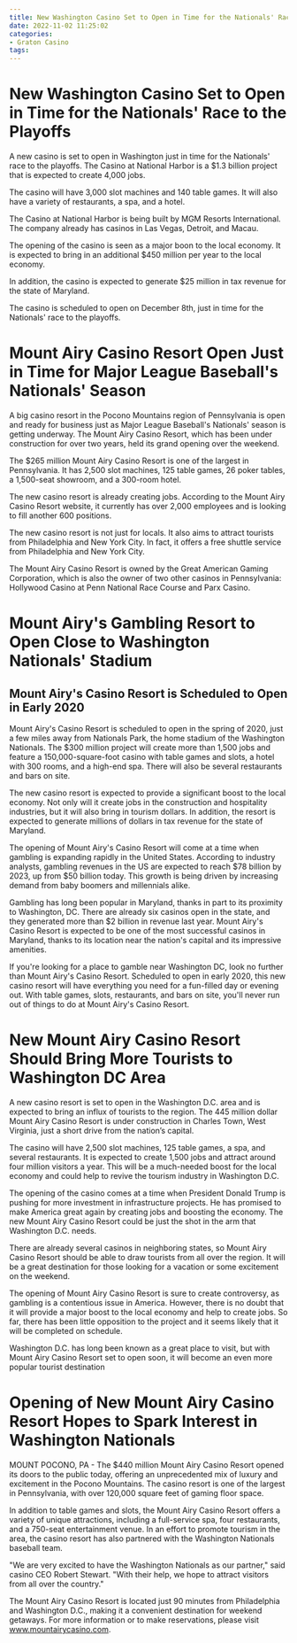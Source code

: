 ```yaml
---
title: New Washington Casino Set to Open in Time for the Nationals' Race to the Playoffs
date: 2022-11-02 11:25:02
categories:
- Graton Casino
tags:
---
```



#  New Washington Casino Set to Open in Time for the Nationals' Race to the Playoffs

A new casino is set to open in Washington just in time for the Nationals' race to the playoffs. The Casino at National Harbor is a $1.3 billion project that is expected to create 4,000 jobs.

The casino will have 3,000 slot machines and 140 table games. It will also have a variety of restaurants, a spa, and a hotel.

The Casino at National Harbor is being built by MGM Resorts International. The company already has casinos in Las Vegas, Detroit, and Macau.

The opening of the casino is seen as a major boon to the local economy. It is expected to bring in an additional $450 million per year to the local economy.

In addition, the casino is expected to generate $25 million in tax revenue for the state of Maryland.

The casino is scheduled to open on December 8th, just in time for the Nationals' race to the playoffs.

#  Mount Airy Casino Resort Open Just in Time for Major League Baseball's Nationals' Season

A big casino resort in the Pocono Mountains region of Pennsylvania is open and ready for business just as Major League Baseball's Nationals' season is getting underway. The Mount Airy Casino Resort, which has been under construction for over two years, held its grand opening over the weekend.

The $265 million Mount Airy Casino Resort is one of the largest in Pennsylvania. It has 2,500 slot machines, 125 table games, 26 poker tables, a 1,500-seat showroom, and a 300-room hotel.

The new casino resort is already creating jobs. According to the Mount Airy Casino Resort website, it currently has over 2,000 employees and is looking to fill another 600 positions.

The new casino resort is not just for locals. It also aims to attract tourists from Philadelphia and New York City. In fact, it offers a free shuttle service from Philadelphia and New York City.

The Mount Airy Casino Resort is owned by the Great American Gaming Corporation, which is also the owner of two other casinos in Pennsylvania: Hollywood Casino at Penn National Race Course and Parx Casino.

#  Mount Airy's Gambling Resort to Open Close to Washington Nationals' Stadium

 ## Mount Airy's Casino Resort is Scheduled to Open in Early 2020

Mount Airy's Casino Resort is scheduled to open in the spring of 2020, just a few miles away from Nationals Park, the home stadium of the Washington Nationals. The $300 million project will create more than 1,500 jobs and feature a 150,000-square-foot casino with table games and slots, a hotel with 300 rooms, and a high-end spa. There will also be several restaurants and bars on site.

The new casino resort is expected to provide a significant boost to the local economy. Not only will it create jobs in the construction and hospitality industries, but it will also bring in tourism dollars. In addition, the resort is expected to generate millions of dollars in tax revenue for the state of Maryland.

The opening of Mount Airy's Casino Resort will come at a time when gambling is expanding rapidly in the United States. According to industry analysts, gambling revenues in the US are expected to reach $78 billion by 2023, up from $50 billion today. This growth is being driven by increasing demand from baby boomers and millennials alike.

Gambling has long been popular in Maryland, thanks in part to its proximity to Washington, DC. There are already six casinos open in the state, and they generated more than $2 billion in revenue last year. Mount Airy's Casino Resort is expected to be one of the most successful casinos in Maryland, thanks to its location near the nation's capital and its impressive amenities.

If you're looking for a place to gamble near Washington DC, look no further than Mount Airy's Casino Resort. Scheduled to open in early 2020, this new casino resort will have everything you need for a fun-filled day or evening out. With table games, slots, restaurants, and bars on site, you'll never run out of things to do at Mount Airy's Casino Resort.

#  New Mount Airy Casino Resort Should Bring More Tourists to Washington DC Area

A new casino resort is set to open in the Washington D.C. area and is expected to bring an influx of tourists to the region. The 445 million dollar Mount Airy Casino Resort is under construction in Charles Town, West Virginia, just a short drive from the nation’s capital.

The casino will have 2,500 slot machines, 125 table games, a spa, and several restaurants. It is expected to create 1,500 jobs and attract around four million visitors a year. This will be a much-needed boost for the local economy and could help to revive the tourism industry in Washington D.C.

The opening of the casino comes at a time when President Donald Trump is pushing for more investment in infrastructure projects. He has promised to make America great again by creating jobs and boosting the economy. The new Mount Airy Casino Resort could be just the shot in the arm that Washington D.C. needs.

There are already several casinos in neighboring states, so Mount Airy Casino Resort should be able to draw tourists from all over the region. It will be a great destination for those looking for a vacation or some excitement on the weekend.

The opening of Mount Airy Casino Resort is sure to create controversy, as gambling is a contentious issue in America. However, there is no doubt that it will provide a major boost to the local economy and help to create jobs. So far, there has been little opposition to the project and it seems likely that it will be completed on schedule.

Washington D.C. has long been known as a great place to visit, but with Mount Airy Casino Resort set to open soon, it will become an even more popular tourist destination

#  Opening of New Mount Airy Casino Resort Hopes to Spark Interest in Washington Nationals

MOUNT POCONO, PA - The $440 million Mount Airy Casino Resort opened its doors to the public today, offering an unprecedented mix of luxury and excitement in the Pocono Mountains. The casino resort is one of the largest in Pennsylvania, with over 120,000 square feet of gaming floor space.

In addition to table games and slots, the Mount Airy Casino Resort offers a variety of unique attractions, including a full-service spa, four restaurants, and a 750-seat entertainment venue. In an effort to promote tourism in the area, the casino resort has also partnered with the Washington Nationals baseball team.

"We are very excited to have the Washington Nationals as our partner," said casino CEO Robert Stewart. "With their help, we hope to attract visitors from all over the country."

The Mount Airy Casino Resort is located just 90 minutes from Philadelphia and Washington D.C., making it a convenient destination for weekend getaways. For more information or to make reservations, please visit www.mountairycasino.com.